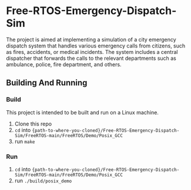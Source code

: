 # Free-RTOS-Emergency-Dispatch-Sim
‭The project is aimed at implementing a simulation of a city emergency dispatch system that‬ ‭handles various emergency calls from citizens, such as fires, accidents, or medical incidents.‬ ‭The system includes a central dispatcher that forwards the calls to the relevant departments‬ ‭such as ambulance, police, fire department, and others.

## Building And Running
### Build
This project is intended to be built and run on a Linux machine.
  1. Clone this repo
  2. `cd` into `{path-to-where-you-cloned}/Free-RTOS-Emergency-Dispatch-Sim/FreeRTOS-main/FreeRTOS/Demo/Posix_GCC`
  3. run `make`

### Run
  1. `cd` into `{path-to-where-you-cloned}/Free-RTOS-Emergency-Dispatch-Sim/FreeRTOS-main/FreeRTOS/Demo/Posix_GCC`
  2. run `./build/posix_demo`
